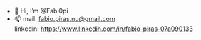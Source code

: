 - 👋 Hi, I’m @Fabi0pi 
- 📫 mail: fabio.piras.nu@gmail.com <br>
     linkedin: https://www.linkedin.com/in/fabio-piras-07a090133

<!---
Fabi0pi/Fabi0pi is a ✨ special ✨ repository because its `README.md` (this file) appears on your GitHub profile.
You can click the Preview link to take a look at your changes.
--->
